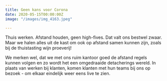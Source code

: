 ```yaml
---
title: Geen kans voor Corona
date: 2020-05-15T00:00:00Z
image: "/images/img_4163.jpeg"

---
```

Thuis werken. Afstand houden, geen high-fives. Dat valt ons bestwel zwaar. Maar we halen alles uit de kast om ook op afstand samen kunnen zijn, zoals bij de thuistasting wijn proeverij! 

We merken wel, dat we met ons ruim kantoor goed de afstand regels kunnen volgen en zo wordt het een omgedraaide detacherings wereld. In plaats van werken bij klanten, komen klanten met hun teams bij ons op bezoek - om elkaar eindelijk weer eens live te zien. 